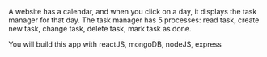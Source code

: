 A website has a calendar, and when you click on a day, it displays the task manager for that day. The task manager has 5 processes: read task, create new task, change task, delete task, mark task as done.

You will build this app with reactJS, mongoDB, nodeJS, express 